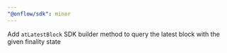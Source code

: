 ```yaml
---
"@onflow/sdk": minor
---
```


Add `atLatestBlock` SDK builder method to query the latest block with the given finality state